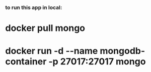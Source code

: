 ### to run this app in local:
# docker pull mongo
# docker run -d --name mongodb-container -p 27017:27017 mongo